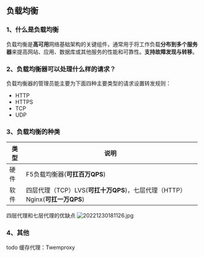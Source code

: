 ## 负载均衡
### 1、什么是负载均衡
负载均衡是**高可用**网络基础架构的关键组件，通常用于将工作负载**分布到多个服务器**来提高网站、应用、数据库或其他服务的性能和可靠性。**支持故障发现与转移**。

### 2、负载均衡器可以处理什么样的请求？
负载均衡器的管理员能主要为下面四种主要类型的请求设置转发规则：
* HTTP
* HTTPS
* TCP
* UDP

### 3、负载均衡的种类
| 类型 | 说明 |  
| --- | --- | 
|  硬件| F5负载均衡器(**可扛百万QPS**) |  
|  软件| 四层代理（TCP）LVS(**可扛十万QPS**)，七层代理（HTTP）Nginx(**可扛一万QPS**)|  

四层代理和七层代理的优缺点
![20221230181126.jpg](https://pic.imgdb.cn/item/61cd86c22ab3f51d91c6ff44.jpg)
 
### 4、其他
todo
缓存代理：Twemproxy